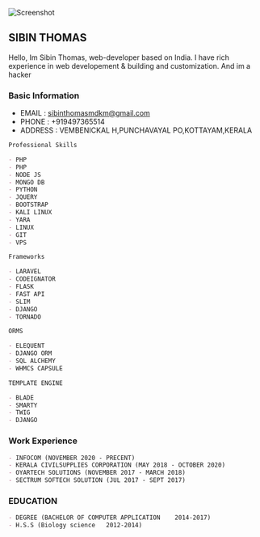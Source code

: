 ![Screenshot](https://sibinthomas.in/images/anthony.jpg)

## SIBIN THOMAS

Hello, Im Sibin Thomas, web-developer based on India. I have rich experience in web developement & building and customization. And im a hacker

### Basic Information

- EMAIL : 
sibinthomasmdkm@gmail.com
- PHONE : 
+919497365514
- ADDRESS :
VEMBENICKAL H,PUNCHAVAYAL PO,KOTTAYAM,KERALA

```markdown
Professional Skills

- PHP
- PHP
- NODE JS
- MONGO DB
- PYTHON
- JQUERY
- BOOTSTRAP
- KALI LINUX
- YARA
- LINUX
- GIT
- VPS

Frameworks

- LARAVEL
- CODEIGNATOR
- FLASK
- FAST API
- SLIM
- DJANGO
- TORNADO

ORMS

- ELEQUENT
- DJANGO ORM
- SQL ALCHEMY
- WHMCS CAPSULE

TEMPLATE ENGINE

- BLADE
- SMARTY
- TWIG
- DJANGO

```

### Work Experience
```markdown
- INFOCOM (NOVEMBER 2020 - PRECENT)
- KERALA CIVILSUPPLIES CORPORATION (MAY 2018 - OCTOBER 2020)
- OYARTECH SOLUTIONS (NOVEMBER 2017 - MARCH 2018)
- SECTRUM SOFTECH SOLUTION (JUL 2017 - SEPT 2017)
```
### EDUCATION
```markdown
- DEGREE (BACHELOR OF COMPUTER APPLICATION    2014-2017)
- H.S.S (Biology science   2012-2014)
```


